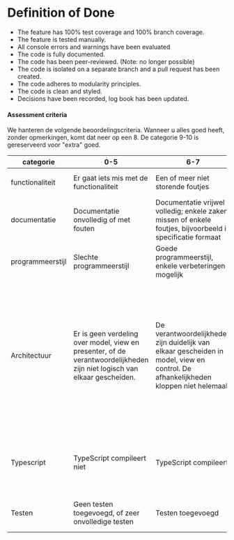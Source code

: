 # Definition of Done

* The feature has 100% test coverage and 100% branch coverage.
* The feature is tested manually.
* All console errors and warnings have been evaluated
* The code is fully documented.
* The code has been peer-reviewed. (Note: no longer possible)
* The code is isolated on a separate branch and a pull request has been created.
* The code adheres to modularity principles.
* The code is clean and styled.
* Decisions have been recorded, log book has been updated.


#### Assessment criteria

We hanteren de volgende beoordelingscriteria. Wanneer u alles goed heeft, zonder opmerkingen, komt dat neer op een 8. De categorie 9-10 is gereserveerd voor "extra" goed.

| categorie        | 0-5                                                                                                                      | 6-7                                                                                                                                 | 8                                                                                                                                                                                                                                                                                                                                    | 9-10                                                                                    | 
|------------------|--------------------------------------------------------------------------------------------------------------------------|-------------------------------------------------------------------------------------------------------------------------------------|--------------------------------------------------------------------------------------------------------------------------------------------------------------------------------------------------------------------------------------------------------------------------------------------------------------------------------------|-----------------------------------------------------------------------------------------|
| functionaliteit  | Er gaat iets mis met de functionaliteit                                                                                  | Een of meer niet storende foutjes                                                                                                   | Applicatie functioneert perfect                                                                                                                                                                                                                                                                                                      | Bijvoorbeeld: er zijn features toegevoegd                                               |
| documentatie     | Documentatie onvolledig of met fouten                                                                                    | Documentatie vrijwel volledig; enkele zaken missen of enkele foutjes, bijvoorbeeld in specificatie formaat                          | Documentatie volledig, argumenten voor beslissingen duidelijk, specificaties formaat kloppen.                                                                                                                                                                                                                                        | Bijvoorbeeld: Documentatie uitzonderlijk duidelijk en mooi.                             |
| programmeerstijl | Slechte programmeerstijl                                                                                                 | Goede programmeerstijl, enkele verbeteringen mogelijk                                                                               | Geen aanmerkingen op de programmeerstijl                                                                                                                                                                                                                                                                                             | Stijgt duidelijk boven de verwachtingen uit                                             |
| Architectuur     | Er is geen verdeling over model, view en presenter, of de verantwoordelijkheden zijn niet logisch van elkaar gescheiden. | De verantwoordelijkheden zijn duidelijk van elkaar gescheiden in model, view en control. De afhankelijkheden kloppen niet helemaal. | Op de architectuur is niets aan te merken. Er is een model, een view en een control (met eventueel onderverdelingen). Het model is onafhankelijk van de andere modulen. Ook alle constanten en variabelen zijn logisch ondergebracht; applicatie heeft alleen private variabelen. Verantwoordelijkheden geheel en logisch gescheiden | Bijvoorbeeld: Kan als modeluitwerking dienen                                            |
| Typescript       | TypeScript compileert niet                                                                                               | TypeScript compileert                                                                                                               | Alle typen zijn expliciet gemaakt                                                                                                                                                                                                                                                                                                    | Bijvoorbeeld: er is gebruik gemaakt van features van TypeScript die niet zijn besproken |
| Testen           | Geen testen toegevoegd, of zeer onvolledige testen                                                                       | Testen toegevoegd                                                                                                                   | De testen zijn overzichtelijk ingedeeld.                                                                                                                                                                                                                                                                                             | Bijvoorbeeld: Kan als modeluitwerking dienen                                            |
